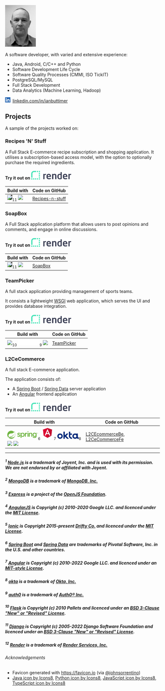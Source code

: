 <img src="assets/img/me.jpg" width="100"/>

A software developer, with varied and extensive experience:
* Java, Android, C/C++ and Python
* Software Development Life Cycle
* Software Quality Processes (CMMI, ISO TickIT)
* PostgreSQL/MySQL
* Full Stack Development
* Data Analytics (Machine Learning, Hadoop)

<a href="https://www.linkedin.com/in/ianbuttimer/"><img src="assets/img/LI-In-Bug.png" width="20"/></a> 
[linkedin.com/in/ianbuttimer](https://www.linkedin.com/in/ianbuttimer/)


## Projects
A sample of the projects worked on:


### Recipes 'N' Stuff

A Full Stack E-commerce recipe subscription and shopping application. It utilises a subscription-based access model, with the option to optionally purchase the required ingredients.

#### Try it out on [<img src="assets/img/render.png" width="130"/>](https://recipesnstuff.onrender.com)


| Build with | Code on GitHub|
|-|-|
| <a href="https://www.djangoproject.com/"><img src="https://static.djangoproject.com/img/logo-django.42234b631760.svg" width="70" style="background-color: black;"/></a><sub>11</sub> <img src="https://img.icons8.com/color/48/000000/python--v1.png" width="35"/> | [Recipes-n-stuff](https://github.com/ibuttimer/recipes-n-stuff) |


### SoapBox

A Full Stack application platform that allows users to post opinions and comments, and engage in online discussions.

#### Try it out on [<img src="assets/img/render.png" width="130"/>](https://soapbox.onrender.com)


| Build with | Code on GitHub|
|-|-|
| <a href="https://www.djangoproject.com/"><img src="https://static.djangoproject.com/img/logo-django.42234b631760.svg" width="70" style="background-color: black;"/></a><sub>11</sub> <img src="https://img.icons8.com/color/48/000000/python--v1.png" width="35"/> | [SoapBox](https://github.com/ibuttimer/soapbox) |


### TeamPicker

A full stack application providing management of sports teams.

It consists a lightweight [WSGI](https://wsgi.readthedocs.io/) web application, which serves the UI and provides database integration.

#### Try it out on [<img src="assets/img/render.png" width="130"/>](https://teampicker.onrender.com)


| Build with | Code on GitHub|
|-|-|
| <a href="https://flask.palletsprojects.com/"><img src="https://raw.githubusercontent.com/pallets/flask/main/artwork/logo-full.svg" width="70" style="background-color: white;"/></a><sub>10</sub> <a href="https://auth0.com/"><img src="assets/img/brand%20evolution_logo_Auth0_white.png" width="70"/></a><sub>9</sub> <img src="https://img.icons8.com/color/48/000000/python--v1.png" width="35"/> | [TeamPicker](https://github.com/ibuttimer/TeamPicker) |

### L2CeCommerce

A full stack E-commerce application.

The application consists of:

- A [Spring Boot](https://spring.io/projects/spring-boot) / [Spring Data](https://spring.io/projects/spring-data) server application
- An [Angular](https://angular.io/) frontend application

#### Try it out on [<img src="assets/img/render.png" width="130"/>](https://l2cecommercefe.onrender.com/)

| Build with | Code on GitHub|
|-|-|
| <a href="https://spring.io"><img src="assets/img/spring-logo.svg" width="100"/></a><sub>6</sub> <a href="https://angularjs.org/"><img src="assets/img/angular.png" width="40"/></a><sub>7</sub> <a href="https://www.okta.com/"><img src="assets/img/Logo_Okta_Blue_RGB.png" width="70"/></a><sub>8</sub> <img src="https://img.icons8.com/color/48/000000/java-coffee-cup-logo--v1.png"/> <img src="https://img.icons8.com/color/48/000000/typescript.png"/> | [L2CEcommerceBe](https://github.com/ibuttimer/L2CEcommerceBe),  [L2CeCommerceFe](https://github.com/ibuttimer/L2CeCommerceFe) |



---
##### <sup>1</sup> [Node.js](https://nodejs.dev/) is a trademark of Joyent, Inc. and is used with its permission. We are not endorsed by or affiliated with Joyent.

##### <sup>2</sup> [MongoDB](https://www.mongodb.com/) is a trademark of [MongoDB, Inc.](https://www.mongodb.com/)

##### <sup>3</sup> [Express](https://expressjs.com/) is a project of the [OpenJS Foundation](https://openjsf.org/).

##### <sup>4</sup> [AngularJS](https://angularjs.org/) is Copyright (c) 2010-2020 Google LLC. and licenced under the [MIT License](https://github.com/angular/angular.js/blob/master/LICENSE).

##### <sup>5</sup> [Ionic](https://ionicframework.com/) is Copyright 2015-present [Drifty Co.](http://drifty.com/) and licenced under the [MIT License](https://github.com/ionic-team/ionic-framework/blob/main/LICENSE).

##### <sup>6</sup> [Spring Boot](https://spring.io/projects/spring-boot) and [Spring Data](https://spring.io/projects/spring-data) are trademarks of Pivotal Software, Inc. in the U.S. and other countries.

##### <sup>7</sup> [Angular](https://angular.io/) is Copyright (c) 2010-2022 Google LLC. and licenced under an [MIT-style License](https://angular.io/license).

##### <sup>8</sup> [okta](https://www.okta.com/) is a trademark of [Okta, Inc.](https://www.okta.com/)

##### <sup>9</sup> [auth0](https://auth0.com/) is a trademark of [Auth0® Inc.](https://auth0.com/)

##### <sup>10</sup> [Flask](https://flask.palletsprojects.com/) is Copyright (c) 2010 Pallets and licenced under an [BSD 3-Clause "New" or "Revised" License](https://github.com/pallets/flask/blob/main/LICENSE.rst).

##### <sup>11</sup> [Django](https://www.djangoproject.com/) is Copyright (c) 2005-2022 Django Software Foundation and licenced under an [BSD 3-Clause "New" or "Revised" License](https://github.com/django/django/blob/main/LICENSE).

##### <sup>12</sup> [Render](https://render.com/) is a trademark of [Render Services, Inc.](https://render.com/)



###### Acknowledgements

- Favicon generated with https://favicon.io (via [@johnsorrentino](https://twitter.com/johnsorrentino))
- <a href="https://icons8.com/icon/13679/java">Java icon by Icons8</a>, 
<a href="https://icons8.com/icon/13441/python">Python icon by Icons8</a>, 
<a href="https://icons8.com/icon/108784/javascript">JavaScript icon by Icons8</a>, 
<a href="https://icons8.com/icon/uJM6fQYqDaZK/typescript">TypeScript icon by Icons8</a>

 